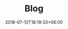 ---
title: "Blog"
date: 2018-07-12T18:19:33+06:00
bg_image: images/background/page-title.jpg
description : "Personal blog of J. Daniel Sobrado"
---